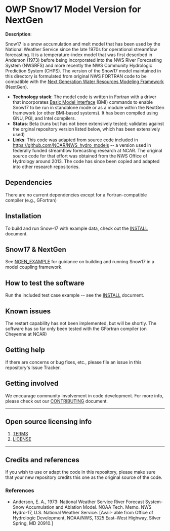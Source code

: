 # OWP Snow17 Model Version for NextGen

**Description**:  

Snow17 is a snow accumulation and melt model that has been used by the National Weather Service since the late 1970s for operational streamflow 
forecasting.  It is a temperature-index model that was first described in Anderson (1973) before being incorporated into the NWS River Forecasting System (NWSRFS) and more recently the NWS Community Hydrologic Prediction System (CHPS).  The version of the Snow17 model maintained in this directory is formulated from original NWS FORTRAN code to be compatible with 
the [Next Generation Water Resources Modeling Framework](https://github.com/NOAA-OWP/ngen) (NextGen). 

  - **Technology stack**: The model code is written in Fortran with a driver that incorporates [Basic Model Interface](https://csdms.colorado.edu/wiki/BMI) (BMI) commands to enable Snow17 to be run in standalone mode or as a module within the NextGen framework (or other BMI-based systems). It has been compiled using GNU, PGI, and Intel compilers. 
  - **Status**: Beta (runs but has not been extensively tested; validates against the orginal repository version listed below, which has been extensively used)
  - **Links**:  This code was adapted from source code included in https://github.com/NCAR/NWS_hydro_models -- a version used in federally funded streamflow forecasting research at NCAR. The original source code for that effort was obtained from the NWS Office of Hydrology around 2013. The code has since been copied and adapted into other research repositories. 

## Dependencies

There are no current dependencies except for a Fortran-compatible compiler (e.g., GFortran)

## Installation

To build and run Snow-17 with example data, check out the [INSTALL](INSTALL.md) document.

## Snow17 & NextGen

See [NGEN_EXAMPLE](NGEN_EXAMPLE.md) for guidance on building and running Snow17 in a model coupling framework.

## How to test the software

Run the included test case example -- see the [INSTALL](INSTALL.md) document.

## Known issues

The restart capability has not been implemented, but will be shortly. 
The software has so far only been tested with the GFortran compiler (on Cheyenne at NCAR)

## Getting help

If there are concerns or bug fixes, etc., please  file an issue in this repository's Issue Tracker.

## Getting involved

We encourage community involvement in code development. For more info, please check out our [CONTRIBUTING](CONTRIBUTING.md) document.

----

## Open source licensing info
1. [TERMS](TERMS.md)
2. [LICENSE](LICENSE)

----

## Credits and references

If you wish to use or adapt the code in this repository, please make sure that your new repository credits this one as the original source of the code. 

### References
 - Anderson, E. A., 1973: National Weather Service River Forecast System-Snow Accumulation and Ablation Model. NOAA Tech. Memo. NWS Hydro-17, U.S. National Weather Service. [Avail- able from Office of Hydrologic Development, NOAA/NWS, 1325 East–West Highway, Silver Spring, MD 20910.]